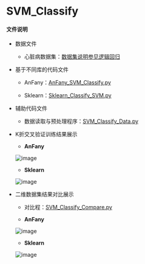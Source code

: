 # SVM_Classify

#### 文件说明
 
 + 数据文件

     + 心脏病数据集：[数据集说明参见逻辑回归](https://github.com/Anfany/Machine-Learning-for-Beginner-by-Python3/tree/master/Logistic%20Regression)
   
 
+ 基于不同库的代码文件
 
     - AnFany：[AnFany_SVM_Classify.py](https://github.com/Anfany/Machine-Learning-for-Beginner-by-Python3/blob/master/SVM/SVM_Classify/AnFany_SVM_Classify.py)
 
 
     - Sklearn：[Sklearn_Classify_SVM.py](https://github.com/Anfany/Machine-Learning-for-Beginner-by-Python3/blob/master/SVM/SVM_Classify/Sklearn_Classify_SVM.py)

    
 + 辅助代码文件

      - 数据读取与预处理程序：[SVM_Classify_Data.py](https://github.com/Anfany/Machine-Learning-for-Beginner-by-Python3/blob/master/SVM/SVM_Classify/SVM_Classify_Data.py)
     
      
 + K折交叉验证训练结果展示
      
      + **AnFany**
                 
      ![image](https://github.com/Anfany/Machine-Learning-for-Beginner-by-Python3/blob/master/SVM/SVM_Classify/an_svm.png)
                 
     + **Sklearn**
     
     ![image](https://github.com/Anfany/Machine-Learning-for-Beginner-by-Python3/blob/master/SVM/SVM_Classify/sk_svm.png)
   
 + 二维数据集结果对比展示 
 
      + 对比程：[SVM_Classify_Compare.py](https://github.com/Anfany/Machine-Learning-for-Beginner-by-Python3/blob/master/SVM/SVM_Classify/SVM_Classify_Compare.py)
 
      + **AnFany**
                 
      ![image](https://github.com/Anfany/Machine-Learning-for-Beginner-by-Python3/blob/master/SVM/SVM_Classify/an_2svm.png)
                 
     + **Sklearn**
     
     ![image](https://github.com/Anfany/Machine-Learning-for-Beginner-by-Python3/blob/master/SVM/SVM_Classify/sk_2svm.png)


         
